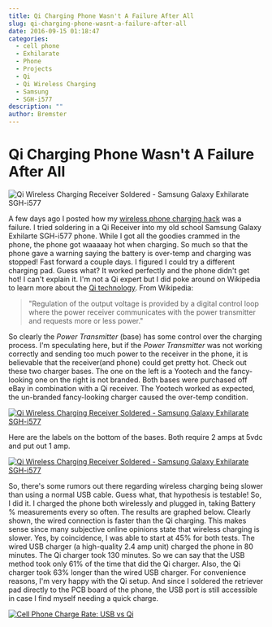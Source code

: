 ```yaml
---
title: Qi Charging Phone Wasn't A Failure After All
slug: qi-charging-phone-wasnt-a-failure-after-all
date: 2016-09-15 01:18:47
categories:
  - cell phone
  - Exhilarate
  - Phone
  - Projects
  - Qi
  - Qi Wireless Charging
  - Samsung
  - SGH-i577
description: ""
author: Bremster
---
```


# Qi Charging Phone Wasn't A Failure After All

![Qi Wireless Charging Receiver Soldered - Samsung Galaxy Exhilarate SGH-i577](/uploads/2016/09/2016-09-10-14.32.03a-300x234.jpg)

A few days ago I posted how my [wireless phone charging hack](/blog/diy-wireless-phone-charging-works-and-doesnt-work-at-the-same-time/) was a failure. I tried soldering in a Qi Receiver into my old school Samsung Galaxy Exhilarte SGH-i577 phone. While I got all the goodies crammed in the phone, the phone got waaaaay hot when charging. So much so that the phone gave a warning saying the battery is over-temp and charging was stopped! Fast forward a couple days. I figured I could try a different charging pad. Guess what? It worked perfectly and the phone didn't get hot! I can't explain it. I'm not a Qi expert but I did poke around on Wikipedia to learn more about the [Qi technology](https://en.wikipedia.org/wiki/Qi_(inductive_power_standard)). From Wikipedia:

> "Regulation of the output voltage is provided by a digital control loop where the power receiver communicates with the power transmitter and requests more or less power."

So clearly the _Power Transmitter_ (base) has some control over the charging process. I'm speculating here, but if the _Power Transmitter_ was not working correctly and sending too much power to the receiver in the phone, it is believable that the receiver(and phone) could get pretty hot. Check out these two charger bases. The one on the left is a Yootech and the fancy-looking one on the right is not branded. Both bases were purchased off eBay in combination with a Qi receiver. The Yootech worked as expected, the un-branded fancy-looking charger caused the over-temp condition.

[![Qi Wireless Charging Receiver Soldered - Samsung Galaxy Exhilarate SGH-i577 ](/uploads/2016/09/20160912_181256-1024x407.jpg)](/uploads/2016/09/20160912_181256.jpg)

Here are the labels on the bottom of the bases. Both require 2 amps at 5vdc and put out 1 amp.

[![Qi Wireless Charging Receiver Soldered - Samsung Galaxy Exhilarate SGH-i577 ](/uploads/2016/09/20160912_181343-1024x360.jpg)](/uploads/2016/09/20160912_181343.jpg)

So, there's some rumors out there regarding wireless charging being slower than using a normal USB cable. Guess what, that hypothesis is testable! So, I did it. I charged the phone both wirelessly and plugged in, taking Battery % measurements every so often. The results are graphed below. Clearly shown, the wired connection is faster than the Qi charging. This makes sense since many subjective online opinions state that wireless charging is slower. Yes, by coincidence, I was able to start at 45% for both tests. The wired USB charger (a high-quality 2.4 amp unit) charged the phone in 80 minutes. The Qi charger took 130 minutes. So we can say that the USB method took only 61% of the time that did the Qi charger. Also, the Qi charger took 63% longer than the wired USB charger. For convenience reasons, I'm very happy with the Qi setup. And since I soldered the retriever pad directly to the PCB board of the phone, the USB port is still accessible in case I find myself needing a quick charge.

[![Cell Phone Charge Rate: USB vs Qi](/uploads/2016/09/rate.png)](/uploads/2016/09/rate.png)
